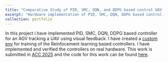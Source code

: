 ```yaml
---
title: "Comparative Study of PID, SMC, DQN, and DDPG based control UAV-AGV collaboration"
excerpt: "Hardware implementation of PID, SMC, DQN, DDPG based control for UAV-AGV collaboration. <br/><img src='/images/web_img.png'>"
collection: portfolio
---
```


In this project i have implemented PID, SMC, DQN, DDPG based controller for an AGV tracking a UAV using visual feedback. I have created a [custom env](/images/Custom_env.png) for training of the Reinfocement learning based controllers. I have implemented and verified the controllers on real hardware. This work is submitted in [ACC 2025](https://ankitmehra31.github.io/_publications/ACC) and the code for this work can be found [here](https://github.com/ankitmehra31/AGV-UAV-Collaboration).   